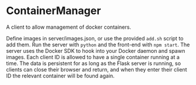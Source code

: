 # ContainerManager
A client to allow management of docker containers.

Define images in server/images.json, or use the provided `add.sh` script to add them. Run the server with `python` and the front-end with `npm start`. The server uses the Docker SDK to hook into your Docker daemon and spawn images. Each client ID is allowed to have a single container running at a time. The data is persistent for as long as the Flask server is running, so clients can close their browser and return, and when they enter their client ID the relevant container will be found again.